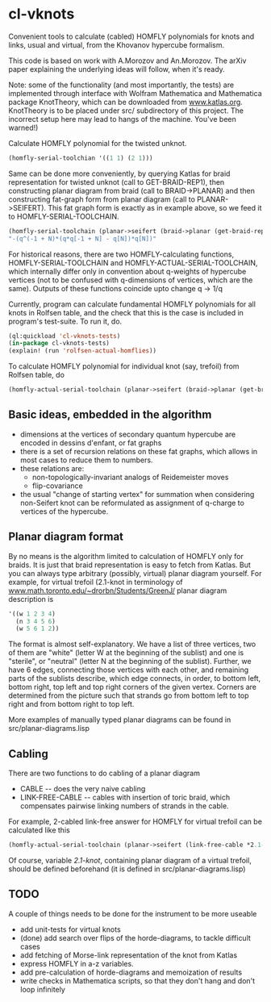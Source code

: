 cl-vknots
=========

Convenient tools to calculate (cabled) HOMFLY polynomials for knots
and links, usual and virtual, from the Khovanov hypercube formalism.


This code is based on  work with A.Morozov and An.Morozov. The arXiv paper explaining
the underlying ideas will follow, when it's ready.

Note: some of the functionality (and most importantly, the tests) are implemented through
interface with Wolfram Mathematica and Mathematica package KnotTheory, which can be
downloaded from www.katlas.org. KnotTheory is to be placed under src/ subdirectory of this project.
The incorrect setup here may lead to hangs of the machine. You've been warned!)

Calculate HOMFLY polynomial for the twisted unknot.
```lisp
(homfly-serial-toolchian '((1 1) (2 1)))
```

Same can be done more conveniently, by querying Katlas for braid representation for twisted unknot
(call to GET-BRAID-REP1), then constructing planar diagram from braid (call to BRAID->PLANAR)
and then constructing fat-graph form from planar diagram (call to PLANAR->SEIFERT).
This fat graph form is exactly as in example above, so we feed it to HOMFLY-SERIAL-TOOLCHAIN.
```lisp
(homfly-serial-toolchain (planar->seifert (braid->planar (get-braid-rep1 (wm-torus-knot 1 2)))))
"-(q^(-1 + N)*(q*q[-1 + N] - q[N])*q[N])"			 
```

For historical reasons, there are two HOMFLY-calculating functions, HOMFLY-SERIAL-TOOLCHAIN and
HOMFLY-ACTUAL-SERIAL-TOOLCHAIN, which internally differ only in convention about q-weights
of hypercube vertices (not to be confused with q-dimensions of vertices, which are the same).
Outputs of these functions coincide upto change q -> 1/q


Currently, program can calculate fundamental HOMFLY polynomials for all knots in Rolfsen table,
and the check that this is the case is included in program's test-suite.
To run it, do.
```lisp
(ql:quickload 'cl-vknots-tests)
(in-package cl-vknots-tests)
(explain! (run 'rolfsen-actual-homflies))
```

To calculate HOMFLY polynomial for individual knot (say, trefoil) from Rolfsen table, do
```lisp
(homfly-actual-serial-toolchain (planar->seifert (braid->planar (get-braid-rep1 "Knot[3,1]"))))
```


Basic ideas, embedded in the algorithm
--------------------------------------

  * dimensions at the vertices of secondary quantum hypercube are encoded in dessins d'enfant,
    or fat graphs
  * there is a set of recursion relations on these fat graphs, which allows in most cases
    to reduce them to numbers.
  * these relations are:
    * non-topologically-invariant analogs of Reidemeister moves
    * flip-covariance
  * the usual "change of starting vertex" for summation when considering non-Seifert knot
    can be reformulated as assignment of q-charge to vertices of the hypercube.



Planar diagram format
---------------------

By no means is the algorithm limited to calculation of HOMFLY only for braids.
It is just that braid representation is easy to fetch from Katlas. But you can
always type arbitrary (possibly, virtual) planar diagram yourself.
For example, for virtual trefoil (2.1-knot in terminology of www.math.toronto.edu/~drorbn/Students/GreenJ/
planar diagram description is
```lisp
'((w 1 2 3 4)
  (n 3 4 5 6)
  (w 5 6 1 2))
```
The format is almost self-explanatory. We have a list of three vertices, two of them are "white"
(letter W at the beginning of the sublist) and one is "sterile", or "neutral" (letter N at the beginning
of the sublist). Further, we have 6 edges, connecting those vertices with each other, and
remaining parts of the sublists describe, which edge connects, in order, to bottom left, bottom right, top left
and top right corners of the given vertex. Corners are determined from the picture such that strands go
from bottom left to top right and from bottom right to top left.

More examples of manually typed planar diagrams can be found in src/planar-diagrams.lisp


Cabling
-------

There are two functions to do cabling of a planar diagram
  * CABLE -- does the very naive cabling
  * LINK-FREE-CABLE -- cables with insertion of toric braid, which compensates pairwise
  linking numbers of strands in the cable.

For example, 2-cabled link-free answer for HOMFLY for virtual trefoil can be calculated
like this
```lisp
(homfly-actual-serial-toolchain (planar->seifert (link-free-cable *2.1-knot*)))
```
Of course, variable *2.1-knot*, containing planar diagram of a virtual trefoil,
should be defined beforehand (it is defined in src/planar-diagrams.lisp)


TODO
----

  A couple of things needs to be done for the instrument to be more useable

  * add unit-tests for virtual knots
  * (done) add search over flips of the horde-diagrams, to tackle difficult cases
  * add fetching of Morse-link representation of the knot from Katlas
  * express HOMFLY in a-z variables.
  * add pre-calculation of horde-diagrams and memoization of results
  * write checks in Mathematica scripts, so that they don't hang and don't loop infinitely
